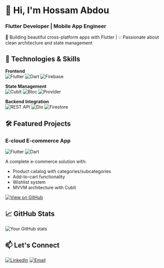 # 👋 Hi, I'm Hossam Abdou 
### Flutter Developer | Mobile App Engineer

🚀 Building beautiful cross-platform apps with Flutter | 💡 Passionate about clean architecture and state management

## 🔧 Technologies & Skills
**Frontend**  
![Flutter](https://img.shields.io/badge/Flutter-02569B?style=flat&logo=flutter&logoColor=white)
![Dart](https://img.shields.io/badge/Dart-0175C2?style=flat&logo=dart&logoColor=white)
![Firebase](https://img.shields.io/badge/Firebase-FFCA28?style=flat&logo=firebase&logoColor=black)

**State Management**  
![Cubit](https://img.shields.io/badge/Cubit-8A2BE2?style=flat)
![Bloc](https://img.shields.io/badge/Bloc-8A2BE2?style=flat)
![Provider](https://img.shields.io/badge/Provider-8A2BE2?style=flat)

**Backend Integration**  
![REST API](https://img.shields.io/badge/REST_API-02569B?style=flat)
![Dio](https://img.shields.io/badge/Dio-0175C2?style=flat)
![Firestore](https://img.shields.io/badge/Firestore-FFCA28?style=flat)

## 🛠 Featured Projects

### E-cloud E-commerce App
![Flutter](https://img.shields.io/badge/Flutter-3.19-blue)
![Dart](https://img.shields.io/badge/Dart-3.3-blue)

A complete e-commerce solution with:
- Product catalog with categories/subcategories
- Add-to-cart functionality
- Wishlist system
- MVVM architecture with Cubit

[![View on GitHub](https://img.shields.io/badge/View_Code-GitHub-black?style=flat&logo=github)](https://github.com/yourusername/e-cloud)

## 📈 GitHub Stats
![Your GitHub stats](https://github-readme-stats.vercel.app/api?username=yourusername&show_icons=true&theme=dracula)

## 📫 Let's Connect
[![LinkedIn](https://img.shields.io/badge/LinkedIn-0077B5?style=flat&logo=linkedin&logoColor=white)](https://linkedin.com/in/yourprofile)
[![Email](https://img.shields.io/badge/Email-D14836?style=flat&logo=gmail&logoColor=white)](mailto:hossam.abdou.almasry@gmail.com)
